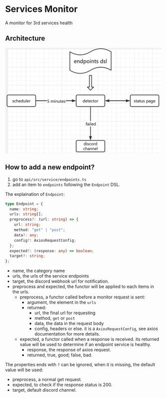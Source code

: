 # Services Monitor

A monitor for 3rd services health

## Architecture

![architecture](./architecture.png)

## How to add a new endpoint?

1. go to `api/src/service/endpoints.ts`
1. add an item to `endpoints` following the `Endpoint` DSL.

The explaination of `Endpoint`:

```ts
type Endpoint = {
  name: string;
  urls: string[];
  preprocess?: (url: string) => {
    url: string;
    method: "get" | "post";
    data?: any;
    config?: AxiosRequestConfig;
  };
  expected?: (response: any) => boolean;
  target?: string;
};
```

- name, the category name
- urls, the urls of the service endpoints
- target, the discord webhook url for notification.
- preprocess and expected, the functor will be applied to each items in the urls.
  - preprocess, a functor called before a monitor request is sent:
    - argument, the element in the `urls`
    - returned:
      - url, the final url for requesting
      - method, `get` or `post`
      - data, the data in the request body
      - config, headers or else. it is a `AxiosRequestConfig`, see axios documentation for more details.
  - expected, a functor called when a response is received. its returned value will be used to determine if an endpoint service is healthy.
    - response, the response of axios request.
    - returned, true, good; false, bad.

The properties ends with `?` can be ignored, when it is missing, the default value will be used:

- preprocess, a normal get request.
- expected, to check if the response status is 200.
- target, default discord channel.
